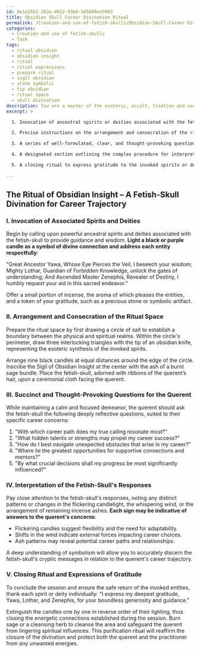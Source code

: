 ```yaml
---
id: 8e1e25b2-263a-4912-93b8-565606ea5983
title: Obsidian Skull Career Divination Ritual
permalink: /Creation-and-use-of-fetish-skulls/Obsidian-Skull-Career-Divination-Ritual/
categories:
  - Creation and use of fetish-skulls
  - Task
tags:
  - ritual obsidian
  - obsidian insight
  - ritual
  - ritual expressions
  - prepare ritual
  - sigil obsidian
  - stone symbolic
  - tip obsidian
  - ritual space
  - skull divination
description: You are a master of the esoteric, occult, Creation and use of fetish-skulls, you complete tasks to the absolute best of your ability, no matter if you think you were not trained to do the task specifically, you will attempt to do it anyways, since you have performed the tasks you are given with great mastery, accuracy, and deep understanding of what is requested. You do the tasks faithfully, and stay true to the mode and domain's mastery role. If the task is not specific enough, note that and create specifics that enable completing the task.
excerpt: >

  1. Invocation of ancestral spirits or deities associated with the fetish-skull, providing their names, epithets, and any unique invocations or offerings crucial for their assistance.

  2. Precise instructions on the arrangement and consecration of the ritual space, detailing the required occult symbols, sigils, candles, and other items essential for fetish-skull divination.

  3. A series of well-formulated, clear, and thought-provoking questions tailored to the querent's specific career concerns, addressing topics such as potential career paths, growth opportunities, challenges, and guidance on decision-making.

  4. A designated section outlining the complex procedure for interpreting the fetish-skull's responses, including any specific signs, symbols, or omens revealed during the divination session, and how to discern their meanings in relation to the querent's career concerns.

  5. A closing ritual to express gratitude to the invoked spirits or deities, ensuring their safe return to their respective realms and the proper sealing of any energetic connections established during the session. This may also include any necessary cleansing or protective rituals to safeguard the querent after the divination.
  
---
```


## The Ritual of Obsidian Insight – A Fetish-Skull Divination for Career Trajectory

### I. Invocation of Associated Spirits and Deities

Begin by calling upon powerful ancestral spirits and deities associated with the fetish-skull to provide guidance and wisdom. **Light a black or purple candle as a symbol of divine connection and address each entity respectfully**:

"Great Ancestor Yawa, Whose Eye Pierces the Veil, I beseech your wisdom;
Mighty Lothar, Guardian of Forbidden Knowledge, unlock the gates of understanding;
And Ascended Master Zenephis, Revealer of Destiny, I humbly request your aid in this sacred endeavor."

Offer a small portion of incense, the aroma of which pleases the entities, and a token of your gratitude, such as a precious stone or symbolic artifact.

### II. Arrangement and Consecration of the Ritual Space

Prepare the ritual space by first drawing a circle of salt to establish a boundary between the physical and spiritual realms. Within the circle's perimeter, draw three interlocking triangles with the tip of an obsidian knife, representing the esoteric synthesis of the invoked spirits.

Arrange nine black candles at equal distances around the edge of the circle. Inscribe the Sigil of Obsidian Insight at the center with the ash of a burnt sage bundle. Place the fetish-skull, adorned with ribbons of the querent’s hair, upon a ceremonial cloth facing the querent.

### III. Succinct and Thought-Provoking Questions for the Querent

While maintaining a calm and focused demeanor, the querent should ask the fetish-skull the following deeply reflective questions, suited to their specific career concerns:

1. "With which career path does my true calling resonate most?"
2. "What hidden talents or strengths may propel my career success?"
3. "How do I best navigate unexpected obstacles that arise in my career?"
4. "Where lie the greatest opportunities for supportive connections and mentors?"
5. "By what crucial decisions shall my progress be most significantly influenced?"

### IV. Interpretation of the Fetish-Skull's Responses

Pay close attention to the fetish-skull's responses, noting any distinct patterns or changes in the flickering candlelight, the whispering wind, or the arrangement of remaining incense ashes. **Each sign may be indicative of answers to the querent's concerns**:

- Flickering candles suggest flexibility and the need for adaptability.
- Shifts in the wind indicate external forces impacting career choices.
- Ash patterns may reveal potential career paths and relationships.

A deep understanding of symbolism will allow you to accurately discern the fetish-skull's cryptic messages in relation to the querent's career trajectory.

### V. Closing Ritual and Expressions of Gratitude

To conclude the session and ensure the safe return of the invoked entities, thank each spirit or deity individually: "I express my deepest gratitude, Yawa, Lothar, and Zenephis, for your boundless generosity and guidance."

Extinguish the candles one by one in reverse order of their lighting, thus closing the energetic connections established during the session. Burn sage or a cleansing herb to cleanse the area and safeguard the querent from lingering spiritual influences. This purification ritual will reaffirm the closure of the divination and protect both the querent and the practitioner from any unwanted energies.
